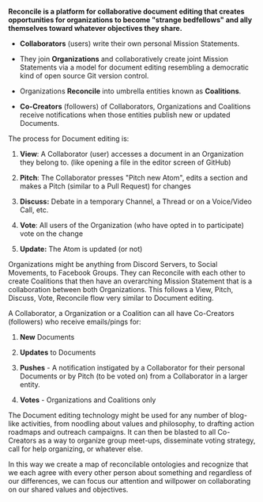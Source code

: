 **Reconcile is a platform for collaborative document editing that
creates opportunities for organizations to become "strange bedfellows"
and ally themselves toward whatever objectives they share.**

-   **Collaborators** (users) write their own personal Mission
     Statements.

-   They join **Organizations** and collaboratively create joint Mission
     Statements via a model for document editing resembling a
     democratic kind of open source Git version control.

-   Organizations **Reconcile** into umbrella entities known as
     **Coalitions**.

-   **Co-Creators** (followers) of Collaborators, Organizations and
     Coalitions receive notifications when those entities publish new
     or updated Documents.

The process for Document editing is:

1.  **View**: A Collaborator (user) accesses a document in an
     Organization they belong to. (like opening a file in the editor
     screen of GitHub)

2.  **Pitch**: The Collaborator presses \"Pitch new Atom\", edits a
     section and makes a Pitch (similar to a Pull Request) for changes

3.  **Discuss:** Debate in a temporary Channel, a Thread or on a
     Voice/Video Call, etc.

4.  **Vote**: All users of the Organization (who have opted in to
     participate) vote on the change

5.  **Update:** The Atom is updated (or not)

Organizations might be anything from Discord Servers, to Social
Movements, to Facebook Groups. They can Reconcile with each other to
create Coalitions that then have an overarching Mission Statement that
is a collaboration between both Organizations. This follows a View,
Pitch, Discuss, Vote, Reconcile flow very similar to Document editing.

A Collaborator, a Organization or a Coalition can all have Co-Creators
(followers) who receive emails/pings for:

1.  **New** Documents

2.  **Updates** to Documents

3.  **Pushes** - A notification instigated by a Collaborator for their personal Documents or by Pitch (to be voted on) from a Collaborator in a larger entity.

4.  **Votes** - Organizations and Coalitions only

The Document editing technology might be used for any number of
blog-like activities, from noodling about values and philosophy, to
drafting action roadmaps and outreach campaigns. It can then be blasted
to all Co-Creators as a way to organize group meet-ups, disseminate
voting strategy, call for help organizing, or whatever else.

In this way we create a map of reconcilable ontologies and recognize
that we each agree with every other person about something and
regardless of our differences, we can focus our attention and willpower
on collaborating on our shared values and objectives.